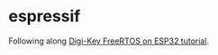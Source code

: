 # espressif

Following along <a href="https://youtube.com/playlist?list=PLEBQazB0HUyQ4hAPU1cJED6t3DU0h34bz">Digi-Key FreeRTOS on ESP32 tutorial</a>.
